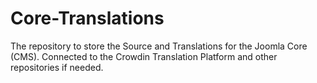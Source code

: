 # Core-Translations

The repository to store the Source and Translations for the Joomla Core (CMS).
Connected to the Crowdin Translation Platform and other repositories if needed.
